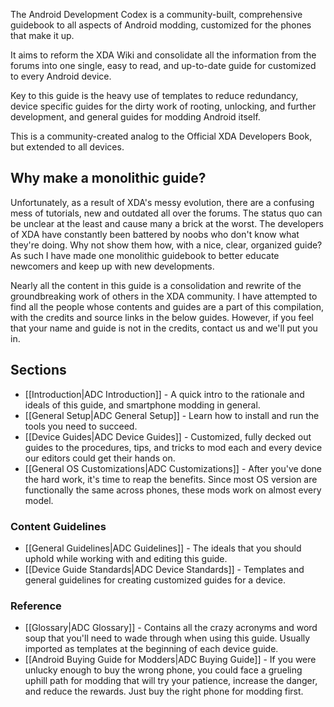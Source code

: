 The Android Development Codex is a community-built, comprehensive guidebook to all aspects of Android modding, customized for the phones that make it up. 

It aims to reform the XDA Wiki and consolidate all the information from the forums into one single, easy to read, and up-to-date guide for customized to every Android device. 

Key to this guide is the heavy use of templates to reduce redundancy, device specific guides for the dirty work of rooting, unlocking, and further development, and general guides for modding Android itself.

This is a community-created analog to the Official XDA Developers Book, but extended to all devices.

## Why make a monolithic guide?

Unfortunately, as a result of XDA's messy evolution, there are a confusing mess of tutorials, new and outdated all over the forums. The status quo can be unclear at the least and cause many a brick at the worst. The developers of XDA have constantly been battered by noobs who don't know what they're doing. Why not show them how, with a nice, clear, organized guide? As such I have made one monolithic guidebook to better educate newcomers and keep up with new developments.

Nearly all the content in this guide is a consolidation and rewrite of the groundbreaking work of others in the XDA community. I have attempted to find all the people whose contents and guides are a part of this compilation, with the credits and source links in the below guides. However, if you feel that your name and guide is not in the credits, contact us and we'll put you in.

## Sections 

* [[Introduction|ADC Introduction]] - A quick intro to the rationale and ideals of this guide, and smartphone modding in general.
* [[General Setup|ADC General Setup]] - Learn how to install and run the tools you need to succeed.
* [[Device Guides|ADC Device Guides]] - Customized, fully decked out guides to the procedures, tips, and tricks to mod each and every device our editors could get their hands on.
* [[General OS Customizations|ADC Customizations]] - After you've done the hard work, it's time to reap the benefits. Since most OS version are functionally the same across phones, these mods work on almost every model.

### Content Guidelines

* [[General Guidelines|ADC Guidelines]] - The ideals that you should uphold while working with and editing this guide.
* [[Device Guide Standards|ADC Device Standards]] - Templates and general guidelines for creating customized guides for a device.

### Reference

* [[Glossary|ADC Glossary]] - Contains all the crazy acronyms and word soup that you'll need to wade through when using this guide. Usually imported as templates at the beginning of each device guide.
* [[Android Buying Guide for Modders|ADC Buying Guide]] - If you were unlucky enough to buy the wrong phone, you could face a grueling uphill path for modding that will try your patience, increase the danger, and reduce the rewards. Just buy the right phone for modding first.